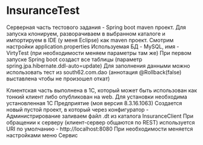 # InsuranceTest

Серверная часть тестового задания - Spring boot maven проект.
Для запуска клонируем, разворачиваем в выбранном каталоге и импортируем в IDE (у меня Eclipse) как maven проект.
Смотрим настройки application.properties
Используемая БД - MySQL, имя - VirtyTest (при необходимости меняем параметры там же)
При первом запуске Spring boot создаст все таблицы (параметр spring.jpa.hibernate.ddl-auto=update) 
Для заполнения данными можно использовать тест из south62.com.dao (аннотация @Rollback(false) выставлена чтобы не произошел откат)


Клиентская часть выполнена в 1С, который может быть использован как тонкий клиент либо опубликован на web.
Для установки необходима установленная 1С Предприятие (моя версия 8.3.16.1063)
Создается новый пустой проект, в который через конфигуратор - Администрирование заливаем файл .dt из каталога InsuranceClient
При обращении к серверу (клиент-сервер общаются по REST) используется URI по умолчанию -  http://localhost:8080
При необходимости меняется настройками меню Сервис
